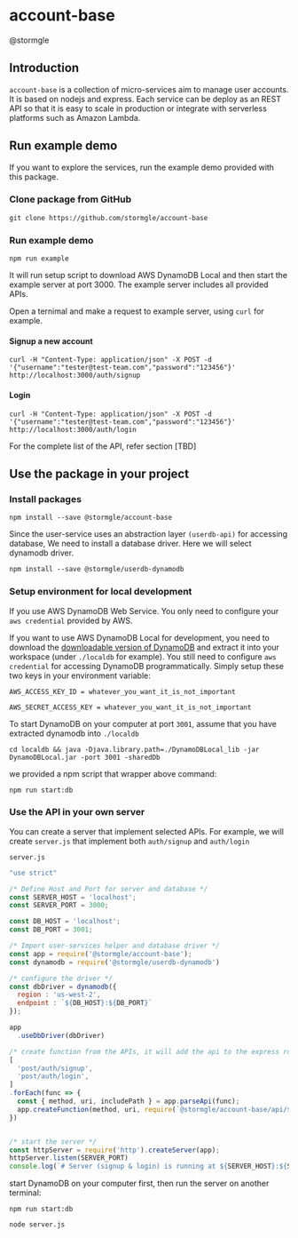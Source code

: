 # account-base
@stormgle

## Introduction
`account-base` is a collection of micro-services aim to manage user accounts. It is based on nodejs and express. Each service can be deploy as an REST API so that it is easy to scale in production or integrate with serverless platforms such as Amazon Lambda.


## Run example demo

If you want to explore the services, run the example demo provided with this package.

### Clone package from GitHub

`git clone https://github.com/stormgle/account-base`

### Run example demo

`npm run example`

It will run setup script to download AWS DynamoDB Local and then start the example server at port 3000. The example server includes all provided APIs.

Open a ternimal and make a request to example server, using `curl` for example.

#### Signup a new account

`curl -H "Content-Type: application/json" -X POST -d '{"username":"tester@test-team.com","password":"123456"}' http://localhost:3000/auth/signup`

#### Login 
`curl -H "Content-Type: application/json" -X POST -d '{"username":"tester@test-team.com","password":"123456"}' http://localhost:3000/auth/login`

For the complete list of the API, refer section [TBD]

## Use the package in your project

### Install packages

`npm install --save @stormgle/account-base`

Since the user-service uses an abstraction layer `(userdb-api)` for accessing database, We need to install a database driver. Here we will select dynamodb driver.

`npm install --save @stormgle/userdb-dynamodb`

### Setup environment for local development

If you use AWS DynamoDB Web Service. You only need to configure your `aws credential` provided by AWS.

If you want to use AWS DynamoDB Local for development, you need to download the [downloadable version of DynamoDB](https://docs.aws.amazon.com/amazondynamodb/latest/developerguide/DynamoDBLocal.html) and extract it into your workspace (under `./localdb` for example). You still need to configure `aws credential` for accessing DynamoDB programmatically. Simply setup these two keys in your environment variable:

```
AWS_ACCESS_KEY_ID = whatever_you_want_it_is_not_important

AWS_SECRET_ACCESS_KEY = whatever_you_want_it_is_not_important
```
To start DynamoDB on your computer at port `3001`, assume that you have extracted dynamodb into `./localdb`

`cd localdb && java -Djava.library.path=./DynamoDBLocal_lib -jar DynamoDBLocal.jar -port 3001 -sharedDb` 

we provided a npm script that wrapper above command:

`npm run start:db`

### Use the API in your own server

You can create a server that implement selected APIs. For example, we will create `server.js` that implement both `auth/signup` and `auth/login`

`server.js`

```javascript
"use strict"

/* Define Host and Port for server and database */
const SERVER_HOST = 'localhost';
const SERVER_PORT = 3000;

const DB_HOST = 'localhost';
const DB_PORT = 3001;

/* Import user-services helper and database driver */
const app = require('@stormgle/account-base');
const dynamodb = require('@stormgle/userdb-dynamodb')

/* configure the driver */
const dbDriver = dynamodb({ 
  region : 'us-west-2', 
  endpoint : `${DB_HOST}:${DB_PORT}`
});

app
  .useDbDriver(dbDriver)

/* create function from the APIs, it will add the api to the express route */
[
  'post/auth/signup',
  'post/auth/login',
]
.forEach(func => {
  const { method, uri, includePath } = app.parseApi(func);
  app.createFunction(method, uri, require(`@stormgle/account-base/api/${includePath}`))
})  


/* start the server */
const httpServer = require('http').createServer(app);
httpServer.listen(SERVER_PORT)
console.log(`# Server (signup & login) is running at ${SERVER_HOST}:${SERVER_PORT}\n`);

```

start DynamoDB on your computer first, then run the server on another terminal:

`npm run start:db`

`node server.js`